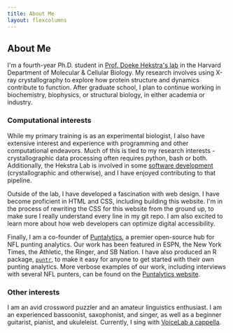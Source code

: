 ```yaml
---
title: About Me
layout: flexcolumns
---
```


## About Me

I'm a fourth-year Ph.D. student in [Prof. Doeke Hekstra's lab](https://hekstralab.fas.harvard.edu) in the Harvard Department of Molecular & Cellular Biology. My research involves using X-ray crystallography to explore how protein structure and dynamics contribute to function. After graduate school, I plan to continue working in biochemistry, biophysics, or structural biology, in either academia or industry.

### Computational interests  
  
While my primary training is as an experimental biologist, I also have extensive interest and experience with programming and other computational endeavors. Much of this is tied to my research interests - crystallographic data processing often requires python, bash or both. Additionally, the Hekstra Lab is involved in some [software development](https://github.com/Hekstra-Lab) (crystallographic and otherwise), and I have enjoyed contributing to that pipeline. 
  
Outside of the lab, I have developed a fascination with web design. I have become proficient in HTML and CSS, including building this website. I'm in the process of rewriting the CSS for this website from the ground up, to make sure I really understand every line in my git repo. I am also excited to learn more about how web developers can optimize digital accessibility.
  
Finally, I am a co-founder of [Puntalytics](https://twitter.com/ThePuntRunts), a premier open-source hub for NFL punting analytics. Our work has been featured in ESPN, the New York Times, the Athletic, the Ringer, and SB Nation. I have also produced an R package, [`puntr`](https://puntalytics.github.io/puntr/), to make it easy for anyone to get started with their own punting analytics. More verbose examples of our work, including interviews with several NFL punters, can be found on the [Puntalytics website](https://puntalytics.github.io/).
  
### Other interests

I am an avid crossword puzzler and an amateur linguistics enthusiast. I am an experienced bassoonist, saxophonist, and singer, as well as a beginner guitarist, pianist, and ukuleleist. Currently, I sing with [VoiceLab a cappella](http://voicelab.us/).
